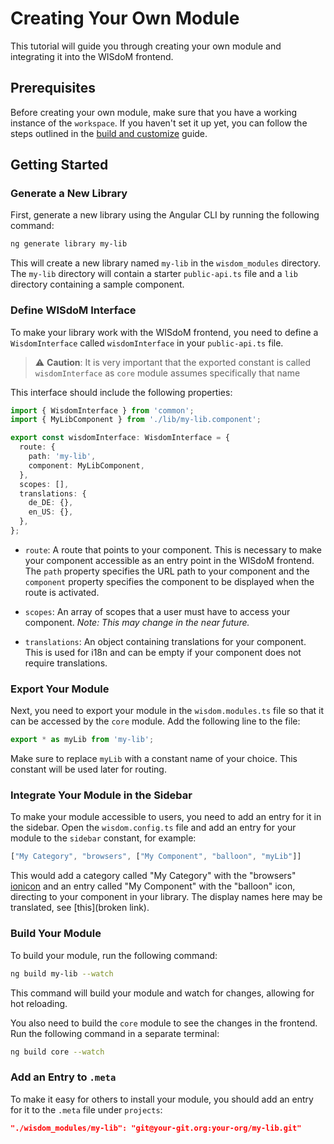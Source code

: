 # Creating Your Own Module

This tutorial will guide you through creating your own module and integrating it 
into the WISdoM frontend.

## Prerequisites

Before creating your own module, make sure that you have a working instance of 
the `workspace`. 
If you haven't set it up yet, you can follow the steps outlined in the 
[build and customize](building-and-customizing-the-frontend-application.md) 
guide.

## Getting Started

### Generate a New Library

First, generate a new library using the Angular CLI by running the following 
command:

```sh
ng generate library my-lib
```

This will create a new library named `my-lib` in the `wisdom_modules` directory. 
The `my-lib` directory will contain a starter `public-api.ts` file and a `lib` 
directory containing a sample component.

### Define WISdoM Interface

To make your library work with the WISdoM frontend, you need to define a 
`WisdomInterface` called `wisdomInterface` in your `public-api.ts` file. 

> ⚠️ **Caution**: It is very important that the exported constant is called 
> `wisdomInterface` as `core` module assumes specifically that name

This interface should include the following properties:

```ts
import { WisdomInterface } from 'common';
import { MyLibComponent } from './lib/my-lib.component';

export const wisdomInterface: WisdomInterface = {
  route: {
    path: 'my-lib',
    component: MyLibComponent,
  },
  scopes: [],
  translations: {
    de_DE: {},
    en_US: {},
  },
};
```

- `route`:
  A route that points to your component. 
  This is necessary to make your component accessible as an entry point in the 
  WISdoM frontend. 
  The `path` property specifies the URL path to your component and the 
  `component` property specifies the component to be displayed when the route is 
  activated.

- `scopes`:
  An array of scopes that a user must have to access your component.
  *Note: This may change in the near future.*

- `translations`:
  An object containing translations for your component. 
  This is used for i18n and can be empty if your component does not require 
  translations.

### Export Your Module

Next, you need to export your module in the `wisdom.modules.ts` file so that it 
can be accessed by the `core` module. 
Add the following line to the file:

```ts
export * as myLib from 'my-lib';
```

Make sure to replace `myLib` with a constant name of your choice. 
This constant will be used later for routing.

### Integrate Your Module in the Sidebar

To make your module accessible to users, you need to add an entry for it in the 
sidebar. 
Open the `wisdom.config.ts` file and add an entry for your module to the 
`sidebar` constant, for example:

```ts
["My Category", "browsers", ["My Component", "balloon", "myLib"]]
```

This would add a category called "My Category" with the "browsers" 
[ionicon](https://ionic.io/ionicons/) and an entry called "My Component" with 
the "balloon" icon, directing to your component in your library.
The display names here may be translated, see [this](broken link).

### Build Your Module

To build your module, run the following command:

```sh 
ng build my-lib --watch
```

This command will build your module and watch for changes, allowing for hot 
reloading.

You also need to build the `core` module to see the changes in the frontend. 
Run the following command in a separate terminal:

```sh 
ng build core --watch
```

### Add an Entry to `.meta`

To make it easy for others to install your module, you should add an entry for 
it to the `.meta` file under `projects`:

```json
"./wisdom_modules/my-lib": "git@your-git.org:your-org/my-lib.git"
```
